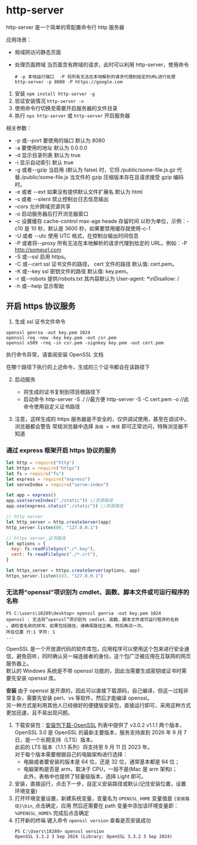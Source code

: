 # http-server

http-server 是一个简单的零配置命令行 http 服务器

应用场景：

- 局域网访问静态页面
- 处理页面跨域
  当页面含有跨域的请求，此时可以利用 http-server，使用命令

  ```shell
  # -p 本地运行端口  -P 将所有无法在本地解析的请求代理到给定的URL进行处理
  http-server -p 8080 -P https://google.com
  ```

1. 安装 `npm install http-server -g`
2. 验证安装情况 `http-server -v`
3. 使用命令行切换至需要开启服务器的文件目录
4. 执行 `npx http-server` 或 `http-server` 开启服务器

相关参数：

- -p 或--port 要使用的端口 默认为 8080
- -a 要使用的地址 默认为 0.0.0.0
- -d 显示目录列表 默认为 true
- -i 显示自动索引 默认 true
- -g 或者--gzip 当启用 (默认为 false) 时，它将./public/some-file.js.gz 代替./public/some-file.js 当文件的 gzip 压缩版本存在且请求接受 gzip 编码时。
- -e 或者 --ext 如果没有提供默认文件扩展名 默认为 html
- -s 或者 --silent 禁止控制台日志信息输出
- –cors 允许跨域资源共享
- -o 启动服务器后打开浏览器窗口
- -c 设置缓存 cache-control max-age heade 存留时间 以秒为单位，示例：-c10 是 10 秒，默认是 3600 秒，如果要禁用缓存就使用-c-1
- -U 或者 --utc 使用 UTC 格式，在控制台输出时间信息
- -P 或者将--proxy 所有无法在本地解析的请求代理到给定的 URL。例如：-P http://someurl.com
- -S 或--ssl 启用 https。
- -C 或--cert ssl 证书文件的路径， cert 文件的路径 默认值: cert.pem。
- -K 或--key ssl 密钥文件的路径 默认值: key.pem。
- -r 或--robots 提供/robots.txt 其内容默认为 User-agent: \*\nDisallow: /
- -h 或--help 显示帮助

## 开启 https 协议服务

1. 生成 ssl 证书文件命令

```shell
openssl genrsa -out key.pem 1024
openssl req -new -key key.pem -out csr.pem
openssl x509 -req -in csr.pem -signkey key.pem -out cert.pem
```

执行命令异常，请查阅安装 OpenSSL 文档

在哪个路径下执行的上述命令，生成的三个证书都会在该路径下

2. 启动服务

   - 将生成的证书复制到项目根路径下
   - 启动命令
     http-server -S ./ //最方便
     http-server -S -C cert.pem -o //此命令使用自定义证书路径

3. 注意，这样生成的 https 服务器是不安全的，仅供调试使用，甚至在调试中，浏览器都会警告
   常规浏览器中选择 `高级 > 继续` 即可正常访问，特殊浏览器不知道

### 通过 express 框架开启 https 协议的服务

```js
let http = require("http")
let https = require("https")
let fs = require("fs")
let express = require("express")
let serveIndex = require("serve-index")

let app = express()
app.use(serveIndex("./static")) //资源路径
app.use(express.static("./static")) //资源路径

// http server
let http_server = http.createServer(app)
http_server.listen(80, "127.0.0.1")

// https server,证书路径
let options = {
  key: fs.readFileSync("./*.key"),
  cert: fs.readFileSync("./*.crt"),
}

let https_server = https.createServer(options, app)
https_server.listen(433, "127.0.0.1")
```

### 无法将“openssl”项识别为 cmdlet、函数、脚本文件或可运行程序的名称

```shell
PS C:\users\18289\desktop> openssl genrsa -out key.pem 1024
openssl : 无法将“openssl”项识别为 cmdlet、函数、脚本文件或可运行程序的名称
。请检查名称的拼写，如果包括路径，请确保路径正确，然后再试一次。
所在位置 行:1 字符: 1
...
```

OpenSSL 是一个开放源代码的软件库包，应用程序可以使用这个包来进行安全通信，避免窃听，同时确认另一端连接者的身份。这个包广泛被应用在互联网的网页服务器上。  
默认的 Windows 系统是不带 openssl 功能的，因此当需要生成密钥或证书时需要先安装 openssl 库。

**安装**
由于 openssl 是开源的，因此可以直接下载源码，自己编译，但这一过程非常复杂，需要先安装 perl、vs 等软件，然后才能编译 openssl。  
另一种方式是利用其他人已经做好的便捷版安装包，直接运行即可，采用这种方式更加迅速，且不易出现问题。

1. 下载安装包：[安装包下载-OpenSSL](https://slproweb.com/products/Win32OpenSSL.html)
   列表中提供了 v3.0.2 v1.1.1 两个版本，OpenSSL 3.0 是 OpenSSL 的最新主要版本，服务支持直到 2026 年 9 月 7 日，是一个长期支持（LTS）版本。  
   此前的 LTS 版本（1.1.1 系列）将支持至 9 月 11 日 2023 年。  
   对于每个版本需要根据自己的电脑架构进行选择：
   - 电脑或者要安装的版本是 64 位，还是 32 位，通常基本都是 64 位；
   - 电脑架构是否是 arm，取决于 CPU，一般不是(Mac 是 arm 架构)；  
     此外，表格中也提供了轻量级版本，选择 Light 即可。
2. 安装，直接运行，点击下一步，自定义安装路径或默认(记住安装位置，设置环境变量)
3. 打开环境变量设置，新建系统变量，变量名为 `OPENSSL_HOME` 变量值是 `{安装路径}\bin`, 点击确定，应用
   然后还需要在 path 变量中添加该环境变量即： `%OPENSSL_HOME%` 完成后点击确定
4. 打开新的终端 键入命令 `openssl version` 查看是否安装成功
   ```shell
   PS C:\Users\18289> openssl version
   OpenSSL 3.3.2 3 Sep 2024 (Library: OpenSSL 3.3.2 3 Sep 2024)
   ```
